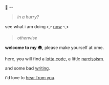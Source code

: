 👋 --

> _in a hurry?_

see what i am doing 👉 [now](/now) 👈

> _otherwise_

 **welcome to my** 🛖️, please make yourself at ome.

here, you will find a [lotta code](/nerd), a little [narcissism](/about).

and some bad [writing](/io).

i'd love to [hear from you](/contact).
